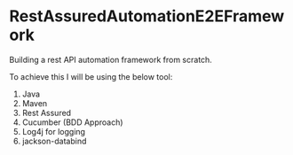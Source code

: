 # RestAssuredAutomationE2EFramework

Building a rest API automation framework from scratch.

To achieve this I will be using the below tool:

1. Java
2. Maven
3. Rest Assured
4. Cucumber (BDD Approach)
5. Log4j for logging
6. jackson-databind
